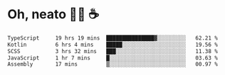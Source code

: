 # Oh, neato 🧑‍💻 ☕

<!--START_SECTION:waka-->

```txt
TypeScript     19 hrs 19 mins  ███████████████▓░░░░░░░░░   62.21 %
Kotlin         6 hrs 4 mins    █████░░░░░░░░░░░░░░░░░░░░   19.56 %
SCSS           3 hrs 32 mins   ███░░░░░░░░░░░░░░░░░░░░░░   11.38 %
JavaScript     1 hr 7 mins     █░░░░░░░░░░░░░░░░░░░░░░░░   03.63 %
Assembly       17 mins         ▒░░░░░░░░░░░░░░░░░░░░░░░░   00.97 %
```

<!--END_SECTION:waka-->
